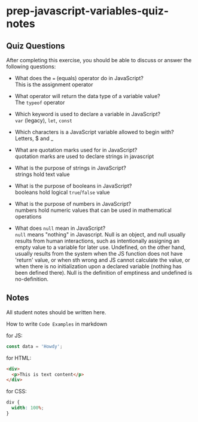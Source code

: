 # prep-javascript-variables-quiz-notes

## Quiz Questions

After completing this exercise, you should be able to discuss or answer the following questions:

- What does the `=` (equals) operator do in JavaScript?<br>
  This is the assignment operator

- What operator will return the data type of a variable value?<br>
  The `typeof` operator

- Which keyword is used to declare a variable in JavaScript? <br>
  `var` (legacy), `let`, `const`

- Which characters is a JavaScript variable allowed to begin with?<br>
  Letters, $ and \_

- What are quotation marks used for in JavaScript?<br>
  quotation marks are used to declare strings in javascript

- What is the purpose of strings in JavaScript?<br>
  strings hold text value

- What is the purpose of booleans in JavaScript?<br>
  booleans hold logical `true`/`false` value

- What is the purpose of numbers in JavaScript?<br>
  numbers hold numeric values that can be used in mathematical operations

- What does `null` mean in JavaScript?<br>
  `null` means "nothing" in Javascript. Null is an object, and null usually results from human interactions, such as intentionally assigning an empty value to a variable for later use. Undefined, on the other hand, usually results from the system when the JS function does not have 'return' value, or when sth wrong and JS cannot calculate the value, or when there is no initialization upon a declared variable (nothing has been defined there). Null is the definition of emptiness and undefined is no-definition.

## Notes

All student notes should be written here.

How to write `Code Examples` in markdown

for JS:

```javascript
const data = 'Howdy';
```

for HTML:

```html
<div>
  <p>This is text content</p>
</div>
```

for CSS:

```css
div {
  width: 100%;
}
```
